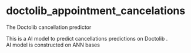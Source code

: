 # doctolib_appointment_cancelations
The Doctolib cancellation predictor  

This is a AI model to predict cancellations predictions on Doctolib .   
AI model is constructed on ANN bases
